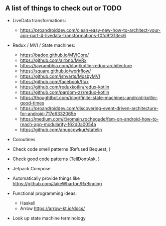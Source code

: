 ## A list of things to check out or TODO

- LiveData transformations:
    - https://proandroiddev.com/clean-easy-new-how-to-architect-your-app-part-4-livedata-transformations-f0fd9f313ec6

- Redux / MVI / State machines:
    - https://badoo.github.io/MVICore/
    - https://github.com/airbnb/MvRx
    - https://jayrambhia.com/blog/kotlin-redux-architecture
    - https://square.github.io/workflow/
    - https://github.com/jshvarts/MosbyMVI
    - https://github.com/facebook/flux
    - https://github.com/reduxkotlin/redux-kotlin
    - https://github.com/pardom-zz/redux-kotlin
    - https://thoughtbot.com/blog/finite-state-machines-android-kotlin-good-times
    - https://proandroiddev.com/discovering-event-driven-architecture-for-android-717e6332065e
    - https://medium.com/@romain.rochegude/fsm-on-android-how-to-reach-app-modularity-f62d0a0054a
    - https://github.com/anupcowkur/statelin
    
- Coroutines

- Check code smell patterns (Refused Bequest, )

- Check good code patterns (TellDontAsk, )

- Jetpack Compose

- Automatically provide things like https://github.com/JakeWharton/RxBinding

- Functional programming ideas:
    - Haskell
    - Arrow https://arrow-kt.io/docs/

- Look up state machine terminology
